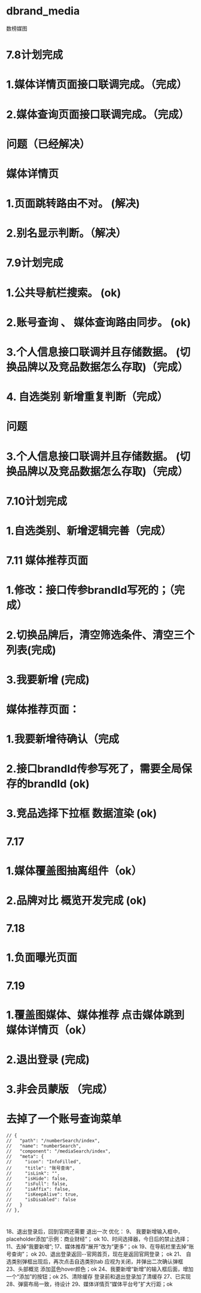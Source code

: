 # dbrand_media
数榜媒图



# 7.8计划完成
  # 1.媒体详情页面接口联调完成。（完成）
  # 2.媒体查询页面接口联调完成。（完成）
# 问题（已经解决）
  # 媒体详情页
  # 1.页面跳转路由不对。 (解决)
  # 2.别名显示判断。（解决）

# 7.9计划完成
 # 1.公共导航栏搜索。 (ok)
 # 2.账号查询 、 媒体查询路由同步。 (ok)
 # 3.个人信息接口联调并且存储数据。 (切换品牌以及竞品数据怎么存取)（完成）
 # 4. 自选类别 新增重复判断（完成）
 # 问题
  # 3.个人信息接口联调并且存储数据。 (切换品牌以及竞品数据怎么存取)（完成）

# 7.10计划完成
  # 1.自选类别、新增逻辑完善（完成）

# 7.11 媒体推荐页面
  # 1.修改：接口传参brandId写死的；（完成）
  # 2.切换品牌后，清空筛选条件、清空三个列表(完成)
  # 3.我要新增 (完成)
  


# 媒体推荐页面：
  # 1.我要新增待确认（完成
  # 2.接口brandId传参写死了，需要全局保存的brandId (ok)
  # 3.竞品选择下拉框 数据渲染 (ok)


# 7.17 
 # 1.媒体覆盖图抽离组件（ok）
 # 2.品牌对比 概览开发完成 (ok)


# 7.18 
  # 1.负面曝光页面
# 7.19
  # 1.覆盖图媒体、媒体推荐 点击媒体跳到媒体详情页（ok）
  # 2.退出登录 (完成)
  # 3.非会员蒙版 （完成）

# 去掉了一个账号查询菜单
    // {
    //   "path": "/numberSearch/index",
    //   "name": "numberSearch",
    //   "component": "/mediaSearch/index",
    //   "meta": {
    //     "icon": "InfoFilled",
    //     "title": "账号查询",
    //     "isLink": "",
    //     "isHide": false,
    //     "isFull": false,
    //     "isAffix": false,
    //     "isKeepAlive": true,
    //     "isDisabled": false
    //   }
    // },

# 
18、退出登录后，回到官网还需要 退出一次
优化：
9、 我要新增输入框中，placeholder添加“示例：商业财经”； ok
10、时间选择器，今日后的禁止选择；
11、去掉“我要新增”;
17、媒体推荐“展开”改为“更多”；ok
19、在导航栏里去掉“账号查询”； ok
20、退出登录返回--官网首页，现在是返回官网登录； ok
21、 自选类别弹框出现后，再次点击自选类别tab 应视为关闭，并弹出二次确认弹框
23、头部概览 添加蓝色hover颜色；ok
24、我要新增“新增”的输入框后面，增加一个“添加”的按钮；ok
25、清除缓存 登录前和退出登录加了清缓存
27、已实现
28、弹窗布局一致，待设计
29、媒体详情页“媒体平台号”扩大行距；ok
